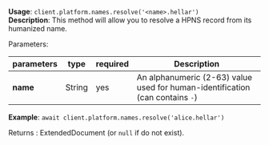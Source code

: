 **Usage**: `client.platform.names.resolve('<name>.hellar')`    
**Description**: This method will allow you to resolve a HPNS record from its humanized name. 

Parameters: 

| parameters                | type      | required       | Description                                                                   |  
|---------------------------|-----------|----------------| ----------------------------------------------------------------------------- |
| **name**                  | String    | yes            | An alphanumeric (2-63) value used for human-identification (can contains `-`) |

**Example**: `await client.platform.names.resolve('alice.hellar')`

Returns : ExtendedDocument (or `null` if do not exist).
